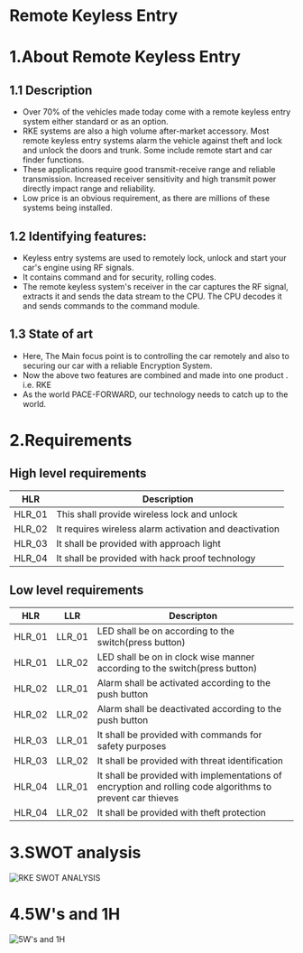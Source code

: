 # Remote Keyless Entry

# 1.About Remote Keyless Entry

## 1.1 Description
* Over 70% of the vehicles made today come with a remote keyless entry  system either standard or as an option. 
* RKE systems are also a high volume after-market accessory. Most remote keyless entry systems alarm the vehicle against theft and lock and unlock the doors and trunk. Some include remote start and car finder functions.
* These applications require good transmit-receive range and reliable transmission. Increased receiver sensitivity and high transmit power  directly impact range and reliability.
* Low price is an obvious requirement, as there are millions of these systems being installed.

## 1.2 Identifying features:
* Keyless entry systems are used to remotely lock, unlock and start your car's engine using RF signals.
* It contains command and for security, rolling codes. 
* The remote keyless system's receiver in the car captures the RF signal, extracts it and sends the data stream to the CPU. The CPU decodes it and sends commands to the command module.

## 1.3 State of art
* Here, The Main focus point  is to controlling the car remotely and also to  securing our car with a reliable Encryption System.
* Now the above  two features are combined and made into one product .
  i.e. RKE
* As the world PACE-FORWARD, our technology needs to catch up to the world.

# 2.Requirements
## High level requirements
| HLR | Description |
|-----|-------------|
| HLR_01| This shall provide wireless lock and unlock |
| HLR_02| It requires wireless alarm activation and deactivation|
| HLR_03| It shall be provided with approach light|
| HLR_04 | It shall be provided with hack proof technology|

## Low level requirements
|HLR|LLR|Descripton|
|---|---|----------|
|HLR_01| LLR_01|LED shall be on according to the switch(press button)|
|HLR_01|LLR_02|LED shall be on in clock wise manner according to the switch(press button)|
|HLR_02|LLR_01|Alarm shall be activated according to the push button|
|HLR_02|LLR_02|Alarm shall be deactivated according to the push button|
|HLR_03|LLR_01|It shall be provided with commands for safety purposes |
|HLR_03|LLR_02|It shall be provided with threat identification|
|HLR_04|LLR_01| It shall be provided with implementations of encryption and rolling code algorithms to prevent car thieves|
|HLR_04|LLR_02|It shall be provided with theft protection|
# 3.SWOT analysis
![RKE SWOT ANALYSIS](https://user-images.githubusercontent.com/98894505/157807641-88b5320a-01f8-48cb-86a9-c23330dbfda0.jpg)

# 4.5W's and 1H
![5W's and 1H](https://user-images.githubusercontent.com/98894505/157813566-fd73e6c1-44b2-4524-a984-eba7af8068f1.jpg)












